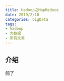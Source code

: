 ```yaml
---
title: Hadoop之MapReduce
date: 2019/2/10
categories: bigData
tags:
- hadoop
- 大数据
- 所有文章
---
```

## 介绍
鸽了
<Valine></Valine>